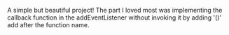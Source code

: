 A simple but beautiful project!
The part I loved most was implementing the callback function in the addEventListener without invoking it by adding '()' add after the function name.